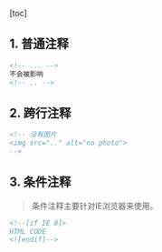 [toc]

## 1. 普通注释
```html
<!-- ... -->
不会被影响
<!-- .. -->
```

## 2. 跨行注释
```html
<!-- 没有图片
<img src=".." alt="no photo">
-->
```

## 3. 条件注释
> 条件注释主要针对IE浏览器来使用。

```html
<!--[if IE 8]>
HTML CODE
<![endif]-->
```

